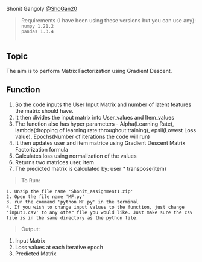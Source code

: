 Shonit Gangoly 
[@ShoGan20](https://github.com/ShoGan20)   
 
  
> Requirements (I have been using these versions but you can use any):   
    `numpy 1.21.2`<br> `pandas 1.3.4` <br><br>
    
## Topic

The aim is to perform Matrix Factorization using Gradient Descent.

## Function

1) So the code inputs the User Input Matrix and number of latent features the matrix should have.
2) It then divides the input matrix into User_values and Item_values
3) The function also has hyper parameters - Alpha(Learning Rate), lambda(dropping of learning rate throughout training), epsil(Lowest Loss value), Epochs(Number of iterations the code will run)
4) It then updates user and item matrice using Gradient Descent Matrix Factorization formula
5) Calculates loss using normalization of the values
6) Returns two matrices user, item
7) The predicted matrix is calculated by: user * transpose(item)

> To Run:  
    
    1. Unzip the file name 'Shonit_assignment1.zip'
    2. Open the file name 'MF.py'
    3. run the command 'python MF.py' in the terminal
    4. If you wish to change input values to the function, just change 'input1.csv' to any other file you would like. Just make sure the csv file is in the same directory as the python file.
 
> Output:
 1) Input Matrix
 2) Loss values at each iterative epoch
 3) Predicted Matrix
